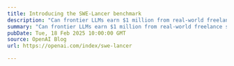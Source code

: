 ```yaml
---
title: Introducing the SWE-Lancer benchmark
description: "Can frontier LLMs earn $1 million from real-world freelance software engineering?"
summary: "Can frontier LLMs earn $1 million from real-world freelance software engineering?"
pubDate: Tue, 18 Feb 2025 10:00:00 GMT
source: OpenAI Blog
url: https://openai.com/index/swe-lancer

---
```


